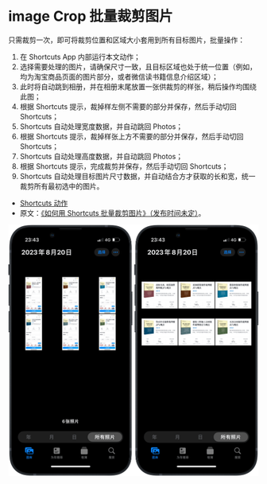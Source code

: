 # image Crop 批量裁剪图片

只需裁剪一次，即可将裁剪位置和区域大小套用到所有目标图片，批量操作：

1. 在 Shortcuts App 内部运行本文动作；
2. 选择需要处理的图片，请确保尺寸一致，且目标区域也处于统一位置（例如，均为淘宝商品页面的图片部分，或者微信读书籍信息介绍区域）；
3. 此时将自动跳到相册，并在相册末尾放置一张供裁剪的样张，稍后操作均围绕此图；
4. 根据 Shortcuts 提示，裁掉样左侧不需要的部分并保存，然后手动切回 Shortcuts；
5. Shortcuts 自动处理宽度数据，并自动跳回 Photos；
6. 根据 Shortcuts 提示，裁掉样张上方不需要的部分并保存，然后手动切回 Shortcuts；
7. Shortcuts 自动处理高度数据，并自动跳回 Photos；
8. 根据 Shortcuts 提示，完成裁剪并保存，然后手动切回 Shortcuts；
9. Shortcuts 自动处理目标图片尺寸数据，并自动结合方才获取的长和宽，统一裁剪所有最初选中的图片。

- [Shortcuts 动作](https://www.icloud.com/shortcuts/9893013da8b64643aaef03c060316e5e)
- 原文：[《如何用 Shortcuts 批量裁剪图片》（发布时间未定）](https://utgd.net/article/20241)。

![img](img.png)